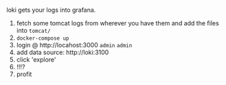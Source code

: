 loki gets your logs into grafana.


1) fetch some tomcat logs from wherever you have them and add the files into `tomcat/`
2) `docker-compose up`
3) login @ http://locahost:3000 `admin` `admin`
4) add data source: http://loki:3100
5) click 'explore'
6) !!!? 
7) profit
